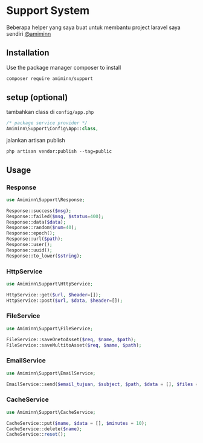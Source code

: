 # Support System

Beberapa helper yang saya buat untuk membantu project laravel saya sendiri [@amiminn](https://github.com/amiminn/)

## Installation

Use the package manager composer to install

```bash
composer require amiminn/support
```

## setup (optional)
tambahkan class di `config/app.php`
```php
/* package service provider */
Amiminn\Support\Config\App::class,
```

jalankan artisan publish
```
php artisan vendor:publish --tag=public
```

## Usage

### Response

```php
use Amiminn\Support\Response;

Response::success($msg);
Response::failed($msg, $status=400);
Response::data($data);
Response::random($num=40);
Response::epoch();
Response::url($path);
Response::user();
Response::uuid();
Response::to_lower($string);
```

### HttpService

```php
use Amiminn\Support\HttpService;

HttpService::get($url, $header=[]);
HttpService::post($url, $data, $header=[]);
```

### FileService

```php
use Amiminn\Support\FileService;

FileService::saveOnetoAsset($req, $name, $path);
FileService::saveMultitoAsset($req, $name, $path);
```

### EmailService

```php
use Amiminn\Support\EmailService;

EmailService::send($email_tujuan, $subject, $path, $data = [], $files = []);
```

### CacheService

```php
use Amiminn\Support\CacheService;

CacheService::put($name, $data = [], $minutes = 10);
CacheService::delete($name);
CacheService::reset();
```
